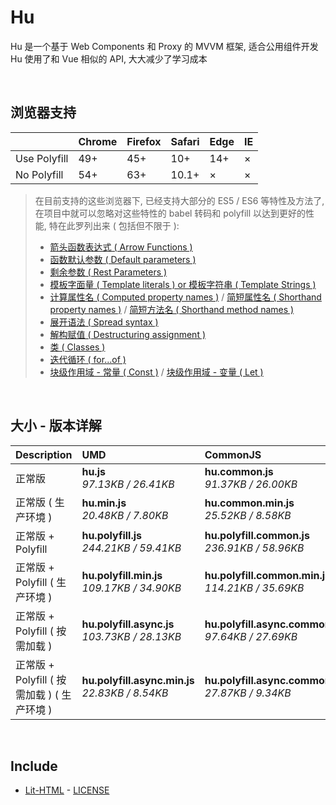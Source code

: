 # Hu
Hu 是一个基于 Web Components 和 Proxy 的 MVVM 框架, 适合公用组件开发<br>
Hu 使用了和 Vue 相似的 API, 大大减少了学习成本

<br>

## 浏览器支持

|              | Chrome | Firefox | Safari | Edge | IE |
| :-           | :-     | :-      | :-     | :-   | :- |
| Use Polyfill | 49+    | 45+     | 10+    | 14+  | ×  |
| No Polyfill  | 54+    | 63+     | 10.1+  | ×    | ×  |

> 在目前支持的这些浏览器下, 已经支持大部分的 ES5 / ES6 等特性及方法了,<br>
> 在项目中就可以忽略对这些特性的 babel 转码和 polyfill 以达到更好的性能, 特在此罗列出来 ( 包括但不限于 ): <br>
  > - [箭头函数表达式 ( Arrow Functions )](https://developer.mozilla.org/zh-CN/docs/Web/JavaScript/Reference/Functions/Arrow_functions)
  > - [函数默认参数 ( Default parameters )](https://developer.mozilla.org/zh-CN/docs/Web/JavaScript/Reference/Functions/Default_parameters)
  > - [剩余参数 ( Rest Parameters )](https://developer.mozilla.org/zh-CN/docs/Web/JavaScript/Reference/Functions/Rest_parameters)
  > - [模板字面量 ( Template literals ) or 模板字符串 ( Template Strings )](https://developer.mozilla.org/zh-CN/docs/Web/JavaScript/Reference/template_strings)
  > - [计算属性名 ( Computed property names )](https://developer.mozilla.org/zh-CN/docs/Web/JavaScript/Reference/Operators/Object_initializer#计算属性名) / [简短属性名 ( Shorthand property names )](https://developer.mozilla.org/zh-CN/docs/Web/JavaScript/Reference/Operators/Object_initializer#属性定义) / [简短方法名 ( Shorthand method names )](https://developer.mozilla.org/zh-CN/docs/Web/JavaScript/Reference/Operators/Object_initializer#方法定义)
  > - [展开语法 ( Spread syntax )](https://developer.mozilla.org/zh-CN/docs/Web/JavaScript/Reference/Operators/Spread_syntax)
  > - [解构赋值 ( Destructuring assignment )](https://developer.mozilla.org/zh-CN/docs/Web/JavaScript/Reference/Operators/Destructuring_assignment)
  > - [类 ( Classes )](https://developer.mozilla.org/zh-CN/docs/Web/JavaScript/Reference/Classes)
  > - [迭代循环 ( for...of )](https://developer.mozilla.org/zh-CN/docs/Web/JavaScript/Reference/Statements/for...of)
  > - [块级作用域 - 常量 ( Const )](https://developer.mozilla.org/zh-CN/docs/Web/JavaScript/Reference/Statements/const) / [块级作用域 - 变量 ( Let )](https://developer.mozilla.org/zh-CN/docs/Web/JavaScript/Reference/Statements/let)

<br>

## 大小 - 版本详解
| Description | UMD | CommonJS | ES Module |
| :- | :- | :- | :- |
| 正常版 | **hu.js**<br>*97.13KB / 26.41KB* | **hu.common.js**<br>*91.37KB / 26.00KB* | **hu.esm.js**<br>*91.35KB / 25.99KB* |
| 正常版 ( 生产环境 ) | **hu.min.js**<br>*20.48KB / 7.80KB* | **hu.common.min.js**<br>*25.52KB / 8.58KB* | **hu.esm.min.js**<br>*20.31KB / 7.73KB* |
| 正常版 + Polyfill | **hu.polyfill.js**<br>*244.21KB / 59.41KB* | **hu.polyfill.common.js**<br>*236.91KB / 58.96KB* | **hu.polyfill.esm.js**<br>*236.89KB / 58.94KB* |
| 正常版 + Polyfill ( 生产环境 ) | **hu.polyfill.min.js**<br>*109.17KB / 34.90KB* | **hu.polyfill.common.min.js**<br>*114.21KB / 35.69KB* | **hu.polyfill.esm.min.js**<br>*109.00KB / 34.83KB* |
| 正常版 + Polyfill ( 按需加载 ) | **hu.polyfill.async.js**<br>*103.73KB / 28.13KB* | **hu.polyfill.async.common.js**<br>*97.64KB / 27.69KB* | **hu.polyfill.async.esm.js**<br>*97.62KB / 27.67KB* |
| 正常版 + Polyfill ( 按需加载 ) ( 生产环境 ) | **hu.polyfill.async.min.js**<br>*22.83KB / 8.54KB* | **hu.polyfill.async.common.min.js**<br>*27.87KB / 9.34KB* | **hu.polyfill.async.esm.min.js**<br>*22.66KB / 8.47KB* |

<br>

## Include
  - [Lit-HTML](https://github.com/Polymer/lit-html) \- [LICENSE](https://github.com/Polymer/lit-html/blob/master/LICENSE)